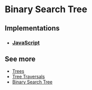 # Binary Search Tree

## Implementations
  - ### [JavaScript](./js/bst.js)

## See more
  - [Trees](https://en.wikipedia.org/wiki/Tree_(data_structure))
  - [Tree Traversals](https://en.wikipedia.org/wiki/Tree_traversal)
  - [Binary Search Tree](https://en.wikipedia.org/wiki/Binary_search_tree)